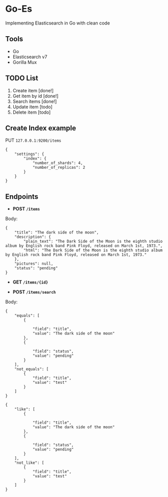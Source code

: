 # Go-Es
Implementing Elasticsearch in Go with clean code

## Tools
- Go
- Elasticsearch v7
- Gorilla Mux

## TODO List
1. Create item [done!]
2. Get item by id [done!]
3. Search items [done!]
5. Update item [todo]
6. Delete item [todo]

## Create Index example
PUT `127.0.0.1:9200/items`
```
{
    "settings": {
        "index": {
            "number_of_shards": 4,
            "number_of_replicas": 2
        }
    }
}
```

## Endpoints

- **POST `/items`**

Body:
```
{
    "title": "The dark side of the moon",
    "description": {
        "plain_text": "The Dark Side of the Moon is the eighth studio album by English rock band Pink Floyd, released on March 1st, 1973.",
        "html": "The Dark Side of the Moon is the eighth studio album by English rock band Pink Floyd, released on March 1st, 1973."
    },
    "pictures": null,
    "status": "pending"
}
```

- **GET `/items/{id}`**

- **POST `/items/search`**

Body:

```
{
    "equals": [
        {

            "field": "title",
            "value": "The dark side of the moon"
        },
        {

            "field": "status",
            "value": "pending"
        }
    ],
    "not_equals": [
        {
            "field": "title",
            "value": "test"
        }
    ]
}
```

```
{
    "like": [
        {

            "field": "title",
            "value": "The dark side of the moon"
        },
        {

            "field": "status",
            "value": "pending"
        }
    ],
    "not_like": [
        {
            "field": "title",
            "value": "test"
        }
    ]
}
```